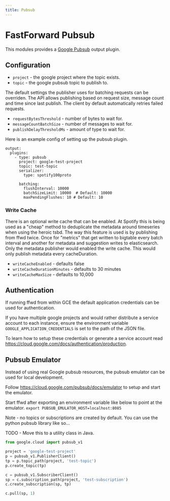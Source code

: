 ```yaml
---
title: Pubsub
---
```


# FastForward Pubsub

This modules provides a [Google Pubsub](https://cloud.google.com/pubsub/docs/overview) output plugin.


## Configuration

* `project` - the google project where the topic exists.
* `topic` - the google pubsub topic to publish to.


The default settings the publisher uses for batching requests can be overriden. The API allows publishing
based on request size, message count and time since last publish. The client by default automatically retries failed requests.

* `requestBytesThreshold` - number of bytes to wait for.
* `messageCountBatchSize` - number of messages to wait for.
* `publishDelayThresholdMs` - amount of type to wait for.


Here is an example config of setting up the pubsub plugin.

```
output:
  plugins:
    - type: pubsub
      project: google-test-project
      topic: test-topic
      serializer:
        type: spotify100proto
      
      batching:
        flushInterval: 10000
        batchSizeLimit: 10000  # Default: 10000
        maxPendingFlushes: 10 # Default: 10 
```


### Write Cache

There is an optional write cache that can be enabled. At Spotify this is being used as a "cheap" method
to deduplicate the metadata around timeseries when using the heroic tsbd. The way this feature is used is by publishing from ffwd twice. 
Once for "metrics" that get written to bigtable every batch interval and another for metadata and suggestion writes to elasticsearch. Only the metadata publisher would
enabled the write cache. This would only publish metadata every cacheDuration.

* `writeCacheEnabled` - defaults false
* `writeCacheDurationMinutes` - defaults to 30 minutes
* `writeCacheMaxSize` - defaults to 10,000


## Authentication

If running ffwd from within GCE the default application credentials can be used for authentication.

If you have multiple google projects and would rather distribute a service account to each instance, ensure the environment variable `GOOGLE_APPLICATION_CREDENTIALS` is set to the path of the JSON file.

To learn how to setup these credentials or generate a service account read https://cloud.google.com/docs/authentication/production.

## Pubsub Emulator

Instead of using real Google pubsub resources, the pubsub emulator can be used for local development.

Follow https://cloud.google.com/pubsub/docs/emulator to setup and start the emulator. 

Start ffwd after exporting an environment variable like below to point at the emulator.
`export PUBSUB_EMULATOR_HOST=localhost:8085` 

Note - no topics or subscriptions are created by default. You can use the python pubsub library like so...

TODO - Move this to a utility class in Java.


```python
from google.cloud import pubsub_v1

project = 'google-test-project'
p = pubsub_v1.PublisherClient()
tp = p.topic_path(project, 'test-topic')
p.create_topic(tp)

c = pubsub_v1.SubscriberClient()
sp = c.subscription_path(project, 'test-subscription')
c.create_subscription(sp, tp)

c.pull(sp, 1)

```

